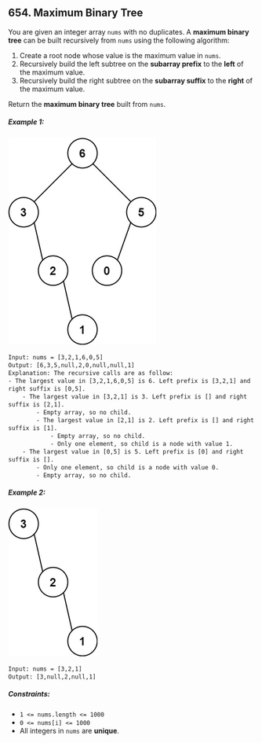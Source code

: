 ## 654. Maximum Binary Tree

You are given an integer array ```nums``` with no duplicates. A **maximum binary tree** can be built recursively from ```nums``` using the following algorithm:

1. Create a root node whose value is the maximum value in ```nums```.
1. Recursively build the left subtree on the **subarray prefix** to the **left** of the maximum value.
1. Recursively build the right subtree on the **subarray suffix** to the **right** of the maximum value.

Return the **maximum binary tree** built from ```nums```.

##### Example 1:

![Example 1](images/example1.jpg)

```
Input: nums = [3,2,1,6,0,5]
Output: [6,3,5,null,2,0,null,null,1]
Explanation: The recursive calls are as follow:
- The largest value in [3,2,1,6,0,5] is 6. Left prefix is [3,2,1] and right suffix is [0,5].
    - The largest value in [3,2,1] is 3. Left prefix is [] and right suffix is [2,1].
        - Empty array, so no child.
        - The largest value in [2,1] is 2. Left prefix is [] and right suffix is [1].
            - Empty array, so no child.
            - Only one element, so child is a node with value 1.
    - The largest value in [0,5] is 5. Left prefix is [0] and right suffix is [].
        - Only one element, so child is a node with value 0.
        - Empty array, so no child.
```
##### Example 2:

![Example 2](images/example2.jpg)

```
Input: nums = [3,2,1]
Output: [3,null,2,null,1]
```

##### Constraints:

* ```1 <= nums.length <= 1000```
* ```0 <= nums[i] <= 1000```
* All integers in ```nums``` are **unique**.